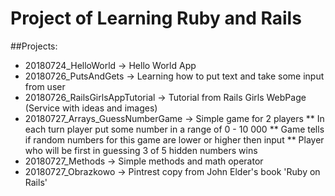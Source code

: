 # Project of Learning Ruby and Rails

##Projects:

* 20180724_HelloWorld -> Hello World App
* 20180726_PutsAndGets -> Learning how to put text and take some input from user
* 20180726_RailsGirlsAppTutorial -> Tutorial from Rails Girls WebPage (Service with ideas and images)
* 20180727_Arrays_GuessNumberGame -> Simple game for 2 players
  ** In each turn player put some number in a range of 0 - 10 000
  ** Game tells if random numbers for this game are lower or higher then input
  ** Player who will be first in guessing 3 of 5 hidden numbers wins
* 20180727_Methods -> Simple methods and math operator
* 20180727_Obrazkowo -> Pintrest copy from John Elder's book 'Ruby on Rails'
